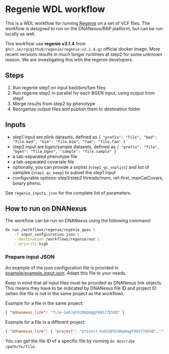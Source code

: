 # Regenie WDL workflow

This is a WDL workflow for running [Regenie](https://rgcgithub.github.io/regenie/) on a set of VCF files. The workflow is designed to run on the DNANexus/RAP platform, but can be run locally as well.

This workflow use **regenie v3.1.4** from `ghcr.io/rgcgithub/regenie/regenie:v3.1.4.gz` official docker image. More recent versions results in much longer runtimes at step2 for some unknown reason. We are investigating this with the regenie developers.

## Steps

1. Run regenie step1 on input bed/bim/fam files
2. Run regenie step2 in parallel for each BGEN input, using output from step1
3. Merge results from step2 by phenotype
4. Reorganize output files and publish them to destination folder

## Inputs

- step1 input are plink datasets, defined as `{ "prefix": "file", "bed": "file.bed", "bim": "file.bim", "fam": "file.fam" }`
- step2 input are bgen/sample datasets, defined as `{ "prefix": "file", "bgen": "file.bgen", "sample": "file.sample" }`
- a tab-separated phenotype file
- a tab-separated covariate file
- optionally, you can provide a snplist (`step1_qc_snplist`) and list of samples (`step1_qc_keep`) to subset the step1 input 
- configurable options: step1/step2 threads/mem, ref-first, maxCatCovars, binary pheno.

See `regenie_inputs.json` for the complete list of parameters.

## How to run on DNANexus

The workflow can be run on DNANexus using the following command:

```bash
dx run /workflows/regenie/regenie_gwas \
	-f input_confgiuration.json \
	--destination /workflows/regenie/out \
	--priority high
```

### Prepare input JSON

An example of the json configuration file is provided in [example/example_input.json](example/example_input.json). Adapt this file to your needs. 

Keep in mind that all input files must be provided as DNANexus link objects. This means they have to be indicated by DNANexus file ID and project ID (when the file is not in the same project as the workflow).

Example for a file in the same project:

```json
{ "$dnanexus_link": "file-Gx6JqFQJ08pQqgF9b577b5XQ" }
```

Example for a file in a different project:

```json
{ "$dnanexus_link": { "project": "project-Gx6JqFQJ08pQqgF9b577b5XQ", "id": "file-Gx6JqFQJ08pQqgF9b577b5XQ" } }
```

You can get the file ID of a specific file by running `dx describe /path/to/file`.